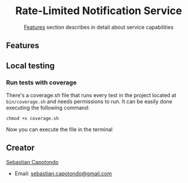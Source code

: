 <p align="center">
    <h1 align="center">Rate-Limited Notification Service</h1>
    <p align="center"><a href="#features">Features</a> section describes in detail about service capabilities</p>
    </p>
<p align="center">

## Features

## Local testing

### Run tests with coverage
There's a coverage.sh file that runs every test in the project located at `bin/coverage.sh` and needs permissions to run. It can be easily done executing the following command:

```
chmod +x coverage.sh
```

Now you can execute the file in the terminal

## Creator

[Sebastian Capotondo](https://github.com/scapotondo) 
* Email: sebastian.capotondo@gmail.com